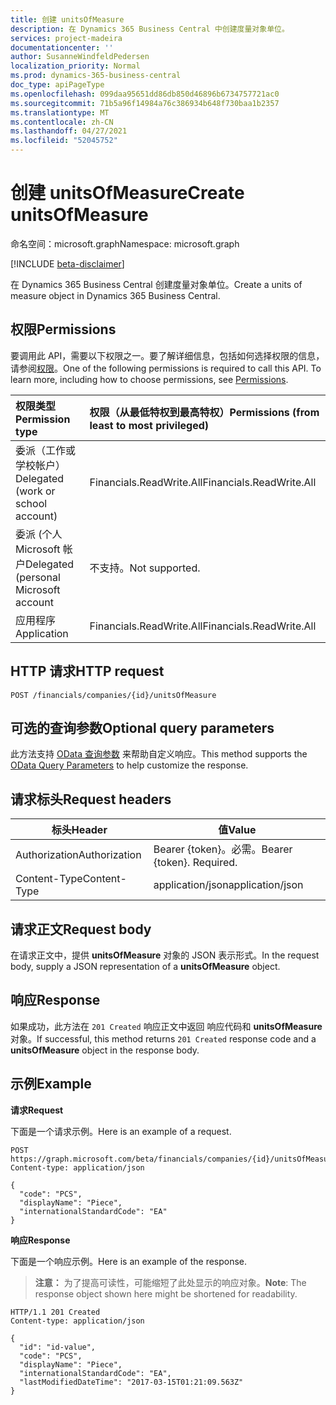 ```yaml
---
title: 创建 unitsOfMeasure
description: 在 Dynamics 365 Business Central 中创建度量对象单位。
services: project-madeira
documentationcenter: ''
author: SusanneWindfeldPedersen
localization_priority: Normal
ms.prod: dynamics-365-business-central
doc_type: apiPageType
ms.openlocfilehash: 099daa95651dd86db850d46896b6734757721ac0
ms.sourcegitcommit: 71b5a96f14984a76c386934b648f730baa1b2357
ms.translationtype: MT
ms.contentlocale: zh-CN
ms.lasthandoff: 04/27/2021
ms.locfileid: "52045752"
---
```

# <a name="create-unitsofmeasure"></a><span data-ttu-id="98c7a-103">创建 unitsOfMeasure</span><span class="sxs-lookup"><span data-stu-id="98c7a-103">Create unitsOfMeasure</span></span>

<span data-ttu-id="98c7a-104">命名空间：microsoft.graph</span><span class="sxs-lookup"><span data-stu-id="98c7a-104">Namespace: microsoft.graph</span></span>

[!INCLUDE [beta-disclaimer](../../includes/beta-disclaimer.md)]

<span data-ttu-id="98c7a-105">在 Dynamics 365 Business Central 创建度量对象单位。</span><span class="sxs-lookup"><span data-stu-id="98c7a-105">Create a units of measure object in Dynamics 365 Business Central.</span></span>

## <a name="permissions"></a><span data-ttu-id="98c7a-106">权限</span><span class="sxs-lookup"><span data-stu-id="98c7a-106">Permissions</span></span>
<span data-ttu-id="98c7a-p101">要调用此 API，需要以下权限之一。要了解详细信息，包括如何选择权限的信息，请参阅[权限](/graph/permissions-reference)。</span><span class="sxs-lookup"><span data-stu-id="98c7a-p101">One of the following permissions is required to call this API. To learn more, including how to choose permissions, see [Permissions](/graph/permissions-reference).</span></span>

|<span data-ttu-id="98c7a-109">权限类型</span><span class="sxs-lookup"><span data-stu-id="98c7a-109">Permission type</span></span> |<span data-ttu-id="98c7a-110">权限（从最低特权到最高特权）</span><span class="sxs-lookup"><span data-stu-id="98c7a-110">Permissions (from least to most privileged)</span></span>|
|:---------------|:------------------------------------------|
|<span data-ttu-id="98c7a-111">委派（工作或学校帐户）</span><span class="sxs-lookup"><span data-stu-id="98c7a-111">Delegated (work or school account)</span></span>|<span data-ttu-id="98c7a-112">Financials.ReadWrite.All</span><span class="sxs-lookup"><span data-stu-id="98c7a-112">Financials.ReadWrite.All</span></span> |
|<span data-ttu-id="98c7a-113">委派 (个人 Microsoft 帐户</span><span class="sxs-lookup"><span data-stu-id="98c7a-113">Delegated (personal Microsoft account</span></span>|<span data-ttu-id="98c7a-114">不支持。</span><span class="sxs-lookup"><span data-stu-id="98c7a-114">Not supported.</span></span>|
|<span data-ttu-id="98c7a-115">应用程序</span><span class="sxs-lookup"><span data-stu-id="98c7a-115">Application</span></span>|<span data-ttu-id="98c7a-116">Financials.ReadWrite.All</span><span class="sxs-lookup"><span data-stu-id="98c7a-116">Financials.ReadWrite.All</span></span>|

## <a name="http-request"></a><span data-ttu-id="98c7a-117">HTTP 请求</span><span class="sxs-lookup"><span data-stu-id="98c7a-117">HTTP request</span></span>
```
POST /financials/companies/{id}/unitsOfMeasure
```

## <a name="optional-query-parameters"></a><span data-ttu-id="98c7a-118">可选的查询参数</span><span class="sxs-lookup"><span data-stu-id="98c7a-118">Optional query parameters</span></span>
<span data-ttu-id="98c7a-119">此方法支持 [OData 查询参数](/graph/query-parameters) 来帮助自定义响应。</span><span class="sxs-lookup"><span data-stu-id="98c7a-119">This method supports the [OData Query Parameters](/graph/query-parameters) to help customize the response.</span></span>

## <a name="request-headers"></a><span data-ttu-id="98c7a-120">请求标头</span><span class="sxs-lookup"><span data-stu-id="98c7a-120">Request headers</span></span>
|<span data-ttu-id="98c7a-121">标头</span><span class="sxs-lookup"><span data-stu-id="98c7a-121">Header</span></span>|<span data-ttu-id="98c7a-122">值</span><span class="sxs-lookup"><span data-stu-id="98c7a-122">Value</span></span>|
|------|-----|
|<span data-ttu-id="98c7a-123">Authorization</span><span class="sxs-lookup"><span data-stu-id="98c7a-123">Authorization</span></span>  |<span data-ttu-id="98c7a-p102">Bearer {token}。必需。</span><span class="sxs-lookup"><span data-stu-id="98c7a-p102">Bearer {token}. Required.</span></span> |
|<span data-ttu-id="98c7a-126">Content-Type</span><span class="sxs-lookup"><span data-stu-id="98c7a-126">Content-Type</span></span>  |<span data-ttu-id="98c7a-127">application/json</span><span class="sxs-lookup"><span data-stu-id="98c7a-127">application/json</span></span>   |

## <a name="request-body"></a><span data-ttu-id="98c7a-128">请求正文</span><span class="sxs-lookup"><span data-stu-id="98c7a-128">Request body</span></span>
<span data-ttu-id="98c7a-129">在请求正文中，提供 **unitsOfMeasure** 对象的 JSON 表示形式。</span><span class="sxs-lookup"><span data-stu-id="98c7a-129">In the request body, supply a JSON representation of a **unitsOfMeasure** object.</span></span>

## <a name="response"></a><span data-ttu-id="98c7a-130">响应</span><span class="sxs-lookup"><span data-stu-id="98c7a-130">Response</span></span>
<span data-ttu-id="98c7a-131">如果成功，此方法在 ```201 Created``` 响应正文中返回 响应代码和 **unitsOfMeasure** 对象。</span><span class="sxs-lookup"><span data-stu-id="98c7a-131">If successful, this method returns ```201 Created``` response code and a **unitsOfMeasure** object in the response body.</span></span>

## <a name="example"></a><span data-ttu-id="98c7a-132">示例</span><span class="sxs-lookup"><span data-stu-id="98c7a-132">Example</span></span>

<span data-ttu-id="98c7a-133">**请求**</span><span class="sxs-lookup"><span data-stu-id="98c7a-133">**Request**</span></span>

<span data-ttu-id="98c7a-134">下面是一个请求示例。</span><span class="sxs-lookup"><span data-stu-id="98c7a-134">Here is an example of a request.</span></span>

```http
POST https://graph.microsoft.com/beta/financials/companies/{id}/unitsOfMeasure
Content-type: application/json

{
  "code": "PCS",
  "displayName": "Piece",
  "internationalStandardCode": "EA"
}
```

<span data-ttu-id="98c7a-135">**响应**</span><span class="sxs-lookup"><span data-stu-id="98c7a-135">**Response**</span></span>

<span data-ttu-id="98c7a-136">下面是一个响应示例。</span><span class="sxs-lookup"><span data-stu-id="98c7a-136">Here is an example of the response.</span></span> 

> <span data-ttu-id="98c7a-137">**注意：** 为了提高可读性，可能缩短了此处显示的响应对象。</span><span class="sxs-lookup"><span data-stu-id="98c7a-137">**Note**: The response object shown here might be shortened for readability.</span></span>

```http
HTTP/1.1 201 Created
Content-type: application/json

{
  "id": "id-value",
  "code": "PCS",
  "displayName": "Piece",
  "internationalStandardCode": "EA",
  "lastModifiedDateTime": "2017-03-15T01:21:09.563Z"
}

```



